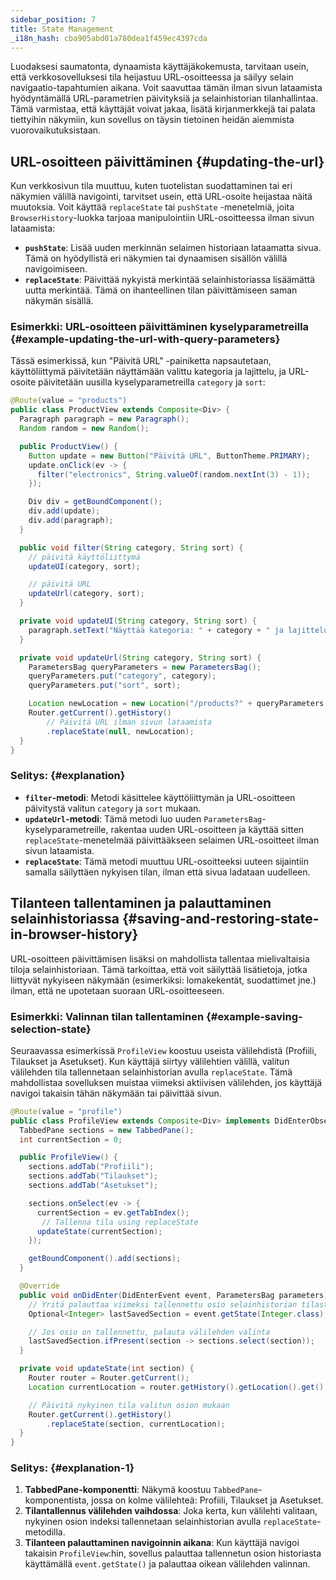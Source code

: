 ```yaml
---
sidebar_position: 7
title: State Management
_i18n_hash: cba905abd01a780dea1f459ec4397cda
---
```

Luodaksesi saumatonta, dynaamista käyttäjäkokemusta, tarvitaan usein, että verkkosovelluksesi tila heijastuu URL-osoitteessa ja säilyy selain navigaatio-tapahtumien aikana. Voit saavuttaa tämän ilman sivun lataamista hyödyntämällä URL-parametrien päivityksiä ja selainhistorian tilanhallintaa. Tämä varmistaa, että käyttäjät voivat jakaa, lisätä kirjanmerkkejä tai palata tiettyihin näkymiin, kun sovellus on täysin tietoinen heidän aiemmista vuorovaikutuksistaan.

## URL-osoitteen päivittäminen {#updating-the-url}

Kun verkkosivun tila muuttuu, kuten tuotelistan suodattaminen tai eri näkymien välillä navigointi, tarvitset usein, että URL-osoite heijastaa näitä muutoksia. Voit käyttää `replaceState` tai `pushState` -menetelmiä, joita `BrowserHistory`-luokka tarjoaa manipulointiin URL-osoitteessa ilman sivun lataamista:

- **`pushState`**: Lisää uuden merkinnän selaimen historiaan lataamatta sivua. Tämä on hyödyllistä eri näkymien tai dynaamisen sisällön välillä navigoimiseen.
- **`replaceState`**: Päivittää nykyistä merkintää selainhistoriassa lisäämättä uutta merkintää. Tämä on ihanteellinen tilan päivittämiseen saman näkymän sisällä.

### Esimerkki: URL-osoitteen päivittäminen kyselyparametreilla {#example-updating-the-url-with-query-parameters}

Tässä esimerkissä, kun "Päivitä URL" -painiketta napsautetaan, käyttöliittymä päivitetään näyttämään valittu kategoria ja lajittelu, ja URL-osoite päivitetään uusilla kyselyparametreilla `category` ja `sort`:

```java
@Route(value = "products")
public class ProductView extends Composite<Div> {
  Paragraph paragraph = new Paragraph();
  Random random = new Random();

  public ProductView() {
    Button update = new Button("Päivitä URL", ButtonTheme.PRIMARY);
    update.onClick(ev -> {
      filter("electronics", String.valueOf(random.nextInt(3) - 1));
    });

    Div div = getBoundComponent();
    div.add(update);
    div.add(paragraph);
  }

  public void filter(String category, String sort) {
    // päivitä käyttöliittymä
    updateUI(category, sort);

    // päivitä URL
    updateUrl(category, sort);
  }

  private void updateUI(String category, String sort) {
    paragraph.setText("Näyttää kategoria: " + category + " ja lajittelu: " + sort);
  }

  private void updateUrl(String category, String sort) {
    ParametersBag queryParameters = new ParametersBag();
    queryParameters.put("category", category);
    queryParameters.put("sort", sort);

    Location newLocation = new Location("/products?" + queryParameters.getQueryString());
    Router.getCurrent().getHistory()
        // Päivitä URL ilman sivun lataamista
        .replaceState(null, newLocation);
  }
}
```

### Selitys: {#explanation}

- **`filter`-metodi**: Metodi käsittelee käyttöliittymän ja URL-osoitteen päivitystä valitun `category` ja `sort` mukaan.
- **`updateUrl`-metodi**: Tämä metodi luo uuden `ParametersBag`-kyselyparametreille, rakentaa uuden URL-osoitteen ja käyttää sitten `replaceState`-menetelmää päivittääkseen selaimen URL-osoitteet ilman sivun lataamista.
- **`replaceState`**: Tämä metodi muuttuu URL-osoitteeksi uuteen sijaintiin samalla säilyttäen nykyisen tilan, ilman että sivua ladataan uudelleen.

## Tilanteen tallentaminen ja palauttaminen selainhistoriassa {#saving-and-restoring-state-in-browser-history}

URL-osoitteen päivittämisen lisäksi on mahdollista tallentaa mielivaltaisia tiloja selainhistoriaan. Tämä tarkoittaa, että voit säilyttää lisätietoja, jotka liittyvät nykyiseen näkymään (esimerkiksi: lomakekentät, suodattimet jne.) ilman, että ne upotetaan suoraan URL-osoitteeseen.

### Esimerkki: Valinnan tilan tallentaminen {#example-saving-selection-state}

Seuraavassa esimerkissä `ProfileView` koostuu useista välilehdistä (Profiili, Tilaukset ja Asetukset). Kun käyttäjä siirtyy välilehtien välillä, valitun välilehden tila tallennetaan selainhistorian avulla `replaceState`. Tämä mahdollistaa sovelluksen muistaa viimeksi aktiivisen välilehden, jos käyttäjä navigoi takaisin tähän näkymään tai päivittää sivun.

```java
@Route(value = "profile")
public class ProfileView extends Composite<Div> implements DidEnterObserver {
  TabbedPane sections = new TabbedPane();
  int currentSection = 0;

  public ProfileView() {
    sections.addTab("Profiili");
    sections.addTab("Tilaukset");
    sections.addTab("Asetukset");

    sections.onSelect(ev -> {
      currentSection = ev.getTabIndex();
       // Tallenna tila using replaceState
      updateState(currentSection);
    });

    getBoundComponent().add(sections);
  }

  @Override
  public void onDidEnter(DidEnterEvent event, ParametersBag parameters) {
    // Yritä palauttaa viimeksi tallennettu osio selainhistorian tilasta
    Optional<Integer> lastSavedSection = event.getState(Integer.class);

    // Jos osio on tallennettu, palauta välilehden valinta
    lastSavedSection.ifPresent(section -> sections.select(section));
  }

  private void updateState(int section) {
    Router router = Router.getCurrent();
    Location currentLocation = router.getHistory().getLocation().get();

    // Päivitä nykyinen tila valitun osion mukaan
    Router.getCurrent().getHistory()
        .replaceState(section, currentLocation);
  }
}
```

### Selitys: {#explanation-1}

1. **TabbedPane-komponentti**: Näkymä koostuu `TabbedPane`-komponentista, jossa on kolme välilehteä: Profiili, Tilaukset ja Asetukset.
2. **Tilantallennus välilehden vaihdossa**: Joka kerta, kun välilehti valitaan, nykyinen osion indeksi tallennetaan selainhistorian avulla `replaceState`-metodilla.
3. **Tilanteen palauttaminen navigoinnin aikana**: Kun käyttäjä navigoi takaisin `ProfileView`:hin, sovellus palauttaa tallennetun osion historiasta käyttämällä `event.getState()` ja palauttaa oikean välilehden valinnan.
